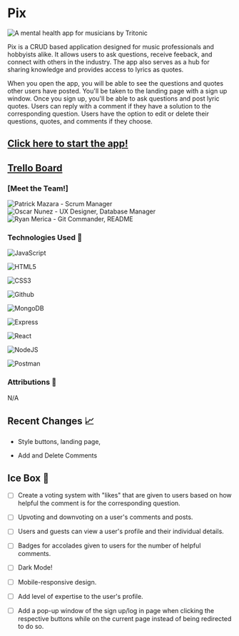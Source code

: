# Pix

![A mental health app for musicians by Tritonic]()

Pix is a CRUD based application designed for music professionals and hobbyists alike.  It allows users to ask questions, receive feeback, and connect with others in the industry.  The app also serves as a hub for sharing knowledge and provides access to lyrics as quotes.  

When you open the app, you will be able to see the questions and quotes other users have posted. You'll be taken to the landing page with a sign up window. Once you sign up, you'll be able to ask questions and post lyric quotes.  Users can reply with a comment if they have a solution to the corresponding question.  Users have the option to edit or delete their questions, quotes, and comments if they choose.  

## [Click here to start the app!](https://pix-tritonic.netlify.app/)

## [Trello Board](https://trello.com/b/iR0dlKnx/pix-trello-board)

### [Meet the Team!]
![Patrick Mazara - Scrum Manager](https://github.com/zaragotcode)
![Oscar Nunez - UX Designer, Database Manager](https://github.com/oscarnunez1)
![Ryan Merica - Git Commander, README](https://github.com/CaptMerica)

### Technologies Used 💾
![JavaScript](https://img.shields.io/badge/JavaScript-323330?style=for-the-badge&logo=javascript&logoColor=F7DF1E)

![HTML5](https://img.shields.io/badge/HTML5-E34F26?style=for-the-badge&logo=html5&logoColor=white)

![CSS3](https://img.shields.io/badge/CSS3-1572B6?style=for-the-badge&logo=css3&logoColor=white)

![Github](https://img.shields.io/badge/GitHub-100000?style=for-the-badge&logo=github&logoColor=white)

![MongoDB](https://img.shields.io/badge/MongoDB-4EA94B?style=for-the-badge&logo=mongodb&logoColor=white)

![Express](https://img.shields.io/badge/Express.js-000000?style=for-the-badge&logo=express&logoColor=white)

![React](https://img.shields.io/badge/react-%2320232a.svg?style=for-the-badge&logo=react&logoColor=%2361DAFB)

![NodeJS](https://img.shields.io/badge/Node.js-339933?style=for-the-badge&logo=nodedotjs&logoColor=white)

![Postman](https://img.shields.io/badge/Postman-FF6C37?style=for-the-badge&logo=postman&logoColor=white)

### Attributions 🤝
N/A

## Recent Changes 📈

- Style buttons, landing page, 

- Add and Delete Comments


## Ice Box 🧊

-[ ] Create a voting system with "likes" that are given to users based on how helpful the comment is for the corresponding question.

-[ ] Upvoting and downvoting on a user's comments and posts.

-[ ] Users and guests can view a user's profile and their individual details.

-[ ] Badges for accolades given to users for the number of helpful comments.

-[ ] Dark Mode!

-[ ] Mobile-responsive design.

-[ ] Add level of expertise to the user's profile.

-[ ] Add a pop-up window of the sign up/log in page when clicking the respective buttons while on the current page instead of being redirected to do so.
